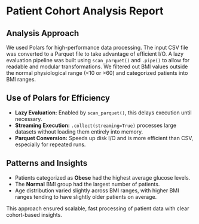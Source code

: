 # Patient Cohort Analysis Report

## Analysis Approach
We used Polars for high-performance data processing. The input CSV file was converted to a Parquet file to take advantage of efficient I/O. A lazy evaluation pipeline was built using `scan_parquet()` and `.pipe()` to allow for readable and modular transformations. We filtered out BMI values outside the normal physiological range (<10 or >60) and categorized patients into BMI ranges.

## Use of Polars for Efficiency
- **Lazy Evaluation:** Enabled by `scan_parquet()`, this delays execution until necessary.
- **Streaming Execution:** `.collect(streaming=True)` processes large datasets without loading them entirely into memory.
- **Parquet Conversion:** Speeds up disk I/O and is more efficient than CSV, especially for repeated runs.

## Patterns and Insights
- Patients categorized as **Obese** had the highest average glucose levels.
- The **Normal** BMI group had the largest number of patients.
- Age distribution varied slightly across BMI ranges, with higher BMI ranges tending to have slightly older patients on average.

This approach ensured scalable, fast processing of patient data with clear cohort-based insights.
